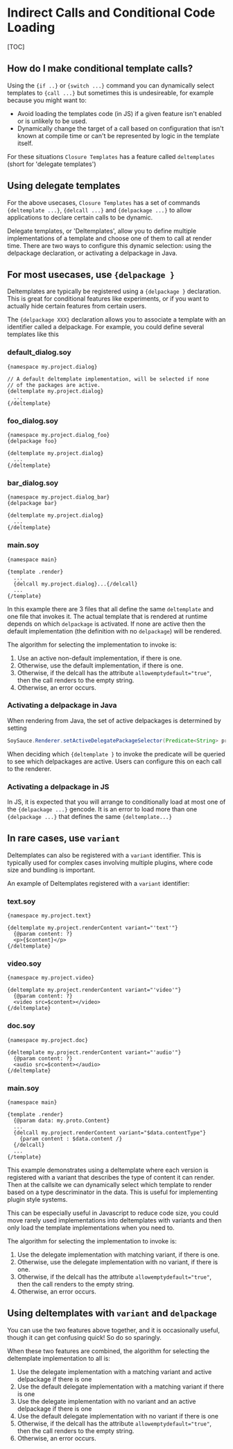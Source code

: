 # Indirect Calls and Conditional Code Loading

[TOC]

## How do I make conditional template calls?

Using the `{if ..}` or `{switch ...}` command you can dynamically select
templates to `{call ...}` but sometimes this is undesireable, for example
because you might want to:

*   Avoid loading the templates code (in JS) if a given feature isn't enabled or
    is unlikely to be used.
*   Dynamically change the target of a call based on configuration that isn't
    known at compile time or can't be represented by logic in the template
    itself.

For these situations `Closure Templates` has a feature called `deltemplates` (short
for 'delegate templates')

## Using delegate templates

For the above usecases, `Closure Templates` has a set of commands `{deltemplate
...}`, `{delcall ...}` and `{delpackage ...}` to allow applications to declare
certain calls to be dynamic.

Delegate templates, or 'Deltemplates', allow you to define multiple
implementations of a template and choose one of them to call at render time.
There are two ways to configure this dynamic selection: using the delpackage
declaration, or activating a delpackage in Java.

## For most usecases, use `{delpackage }`

Deltemplates are typically be registered using a `{delpackage }` declaration.
This is great for conditional features like experiments, or if you want to
actually hide certain features from certain users.

The `{delpackage XXX}` declaration allows you to associate a template with an
identifier called a delpackage. For example, you could define several templates
like this

### default_dialog.soy

```soy
{namespace my.project.dialog}

// A default deltemplate implementation, will be selected if none
// of the packages are active.
{deltemplate my.project.dialog}
  ...
{/deltemplate}
```

### foo_dialog.soy

```soy
{namespace my.project.dialog_foo}
{delpackage foo}

{deltemplate my.project.dialog}
  ...
{/deltemplate}
```

### bar_dialog.soy

```soy
{namespace my.project.dialog_bar}
{delpackage bar}

{deltemplate my.project.dialog}
  ...
{/deltemplate}
```

### main.soy

```soy
{namespace main}

{template .render}
  ...
  {delcall my.project.dialog}...{/delcall}
  ...
{/template}
```

In this example there are 3 files that all define the same `deltemplate` and one
file that invokes it. The actual template that is rendered at runtime depends on
which `delpackage` is activated. If none are active then the default
implementation (the definition with no `delpackage`) will be rendered.

The algorithm for selecting the implementation to invoke is:

1.  Use an active non-default implementation, if there is one.
1.  Otherwise, use the default implementation, if there is one.
1.  Otherwise, if the delcall has the attribute `allowemptydefault="true"`, then
    the call renders to the empty string.
1.  Otherwise, an error occurs.

### Activating a delpackage in Java

When rendering from Java, the set of active delpackages is determined by setting

```java
SoySauce.Renderer.setActiveDelegatePackageSelector(Predicate<String> predicate)
```

When deciding which `{deltemplate }` to invoke the predicate will be queried to
see which delpackages are active. Users can configure this on each call to the
renderer.

### Activating a delpackage in JS

In JS, it is expected that you will arrange to conditionally load at most one of
the `{delpackage ...}` gencode. It is an error to load more than one
`{delpackage ...}` that defines the same `{deltemplate...}`


## In rare cases, use `variant`

Deltemplates can also be registered with a `variant` identifier. This is
typically used for complex cases involving multiple plugins, where code size and
bundling is important.

An example of Deltemplates registered with a `variant` identifier:

### text.soy

```soy
{namespace my.project.text}

{deltemplate my.project.renderContent variant="'text'"}
  {@param content: ?}
  <p>{$content}</p>
{/deltemplate}
```

### video.soy

```soy
{namespace my.project.video}

{deltemplate my.project.renderContent variant="'video'"}
  {@param content: ?}
  <video src=$content></video>
{/deltemplate}
```

### doc.soy

```soy
{namespace my.project.doc}

{deltemplate my.project.renderContent variant="'audio'"}
  {@param content: ?}
  <audio src=$content></audio>
{/deltemplate}
```

### main.soy

```soy
{namespace main}

{template .render}
  {@param data: my.proto.Content}
  ...
  {delcall my.project.renderContent variant="$data.contentType"}
    {param content : $data.content /}
  {/delcall}
  ...
{/template}
```

This example demonstrates using a deltemplate where each version is registered
with a variant that describes the type of content it can render. Then at the
callsite we can dynamically select which template to render based on a type
descriminator in the data. This is useful for implementing plugin style systems.

This can be especially useful in Javascript to reduce code size, you could move
rarely used implementations into deltemplates with variants and then only load
the template implementations when you need to.

The algorithm for selecting the implementation to invoke is:

1.  Use the delegate implementation with matching variant, if there is one.
1.  Otherwise, use the delegate implementation with no variant, if there is one.
1.  Otherwise, if the delcall has the attribute `allowemptydefault="true"`, then
    the call renders to the empty string.
1.  Otherwise, an error occurs.

## Using deltemplates with `variant` and `delpackage`

You can use the two features above together, and it is occasionally useful,
though it can get confusing quick! So do so sparingly.

When these two features are combined, the algorithm for selecting the
deltemplate implementation to all is:

1.  Use the delegate implementation with a matching variant and active
    delpackage if there is one
1.  Use the default delegate implementation with a matching variant if there is
    one
1.  Use the delegate implementation with no variant and an active delpackage if
    there is one
1.  Use the default delegate implementation with no variant if there is one
1.  Otherwise, if the delcall has the attribute `allowemptydefault="true"`, then
    the call renders to the empty string.
1.  Otherwise, an error occurs.

